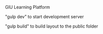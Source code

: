 GIU Learning Platform

"gulp dev" to start development server

"gulp build" to build layout to the public folder
